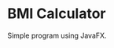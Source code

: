 # BMI Calculator
Simple program using JavaFX.

[](https://i.imgur.com/gDxqyyJ.png)
[](https://i.imgur.com/OwuNjbn.png)
[](https://i.imgur.com/tZMTRtZ.png)
